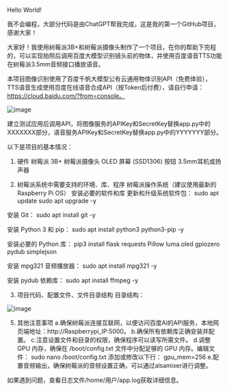 Hello World!

我不会编程，大部分代码是由ChatGPT帮我完成，这是我的第一个GitHub项目，感谢大家！

大家好！我使用树莓派3B+和树莓派摄像头制作了一个项目，在你的帮助下完程的，可以实现拍照后调用百度大模型识别镜头前的物体，并使用百度语音TTS功能在树莓派3.5mm音频接口播放语音。

本项目图像识别使用了百度千帆大模型公有云通用物体识别API（免费体验），TTS语音生成使用百度在线语音合成API（按Token后付费），请自行申请：https://cloud.baidu.com/?from=console。  

![image](https://github.com/54dashayu/RaspberryPi-Image-Recognition-With-BaiduAI/assets/7693331/1025a0d3-4f0e-40bb-9558-0d638e25817c)


建立测试应用后调用API，将图像服务的APIKey和SecretKey替换app.py中的XXXXXXX部分，语音服务APIKey和SecretKey替换app.py中的YYYYYYY部分。


以下是项目的基本情况：
1. 硬件
树莓派 3B+
树莓派摄像头
OLED 屏幕 (SSD1306)
按钮
3.5mm耳机或扬声器

2. 树莓派系统中需要支持的环境、库、程序
树莓派操作系统（建议使用最新的Raspberry Pi OS）
安装必要的软件和库
更新和升级系统软件包：
sudo apt update
sudo apt upgrade -y

安装 Git：
sudo apt install git -y

安装 Python 3 和 pip：
sudo apt install python3 python3-pip -y

安装必要的 Python 库：
pip3 install flask requests Pillow luma.oled gpiozero pydub simplejson

安装 mpg321 音频播放器：
sudo apt install mpg321 -y

安装 pydub 依赖库：
sudo apt install ffmpeg -y


3. 项目代码、配置文件、文件目录结构
目录结构：

![image](https://github.com/54dashayu/RaspberryPi-Image-Recognition-With-BaiduAI/assets/7693331/9477eeec-863a-4d0b-883c-cf388022f45c)

5. 其他注意事项
a.确保树莓派连接互联网，以便访问百度AI的API服务，本地网页端地址：http://Raspberrypi_IP:5000。
b.确保所有依赖库正确安装并配置。
c.注意设置文件和目录的权限，确保程序可以读写所需文件。
 d.调整 GPU 内存，确保在 /boot/config.txt 文件中分配足够的 GPU 内存。编辑文件：
sudo nano /boot/config.txt
添加或修改以下行：
gpu_mem=256
e.配置音频输出，确保树莓派的音频设置正确，可以通过alsamixer进行调整。

如果遇到问题，查看日志文件/home/用户/app.log获取详细信息。
